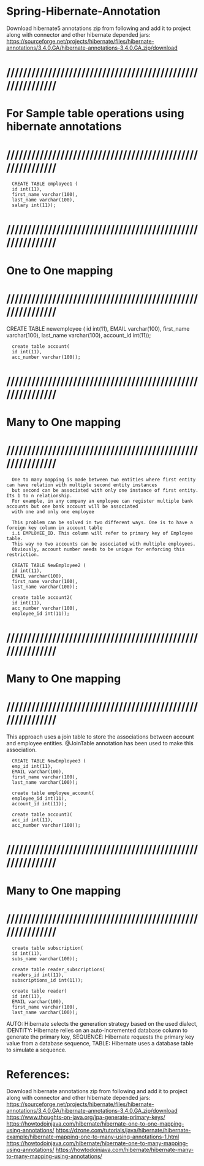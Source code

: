 # Spring-Hibernate-Annotation

Download hibernate5 annotations zip from following and add it to project along with connector and other hibernate depended jars:
https://sourceforge.net/projects/hibernate/files/hibernate-annotations/3.4.0.GA/hibernate-annotations-3.4.0.GA.zip/download

# //////////////////////////////////////////////////////////
# For Sample table operations using hibernate annotations
# //////////////////////////////////////////////////////////
	  CREATE TABLE employee1 (
      id int(11), 
	  first_name varchar(100),
      last_name varchar(100), 
      salary int(11));
      
# //////////////////////////////////////////////////////////	  
#	One to One mapping
# //////////////////////////////////////////////////////////

CREATE TABLE newemployee (
      id int(11), 
      EMAIL varchar(100), 
	  first_name varchar(100),
      last_name varchar(100), 
      account_id int(11));     	 
	  
	  create table account(
	  id int(11),
	  acc_number varchar(100));
# //////////////////////////////////////////////////////////
# Many to One mapping
# //////////////////////////////////////////////////////////	  
	  One to many mapping is made between two entities where first entity can have relation with multiple second entity instances
	  but second can be associated with only one instance of first entity. Its 1 to n relationship. 
	  For example, in any company an employee can register multiple bank accounts but one bank account will be associated
	  with one and only one employee
	  
	  This problem can be solved in two different ways. One is to have a foreign key column in account table
	  i.i EMPLOYEE_ID. This column will refer to primary key of Employee table. 
	  This way no two accounts can be associated with multiple employees. 
	  Obviously, account number needs to be unique for enforcing this restriction.
	  
	  CREATE TABLE NewEmployee2 (
      id int(11), 
      EMAIL varchar(100), 
	  first_name varchar(100),
      last_name varchar(100));
	  
	  create table account2(
	  id int(11),
	  acc_number varchar(100),
	  employee_id int(11));
	  
# //////////////////////////////////////////////////////////
# Many to One mapping
# //////////////////////////////////////////////////////////	 
This approach uses a join table to store the associations between account and employee entities. 
@JoinTable annotation has been used to make this association.

	  CREATE TABLE NewEmployee3 (
      emp_id int(11), 
      EMAIL varchar(100), 
	  first_name varchar(100),
      last_name varchar(100));
	  
	  create table employee_account(
	  employee_id int(11),
	  account_id int(11));
	  
	  create table account3(
	  acc_id int(11),
	  acc_number varchar(100));

# //////////////////////////////////////////////////////////
# Many to One mapping
# //////////////////////////////////////////////////////////
	  create table subscription(
	  id int(11),
	  subs_name varchar(100));
	  
	  create table reader_subscriptions(
	  readers_id int(11),
	  subscriptions_id int(11));
	  
	  create table reader(
	  id int(11),
	  EMAIL varchar(100), 
	  first_name varchar(100),
      last_name varchar(100));
	  
	  
AUTO: Hibernate selects the generation strategy based on the used dialect,
IDENTITY: Hibernate relies on an auto-incremented database column to generate the primary key,
SEQUENCE: Hibernate requests the primary key value from a database sequence,
TABLE: Hibernate uses a database table to simulate a sequence.
	  

# References:
Download  hibernate annotations zip from following and add it to project along with connector and other hibernate depended jars:
https://sourceforge.net/projects/hibernate/files/hibernate-annotations/3.4.0.GA/hibernate-annotations-3.4.0.GA.zip/download
https://www.thoughts-on-java.org/jpa-generate-primary-keys/
https://howtodoinjava.com/hibernate/hibernate-one-to-one-mapping-using-annotations/
https://dzone.com/tutorials/java/hibernate/hibernate-example/hibernate-mapping-one-to-many-using-annotations-1.html
https://howtodoinjava.com/hibernate/hibernate-one-to-many-mapping-using-annotations/
https://howtodoinjava.com/hibernate/hibernate-many-to-many-mapping-using-annotations/
